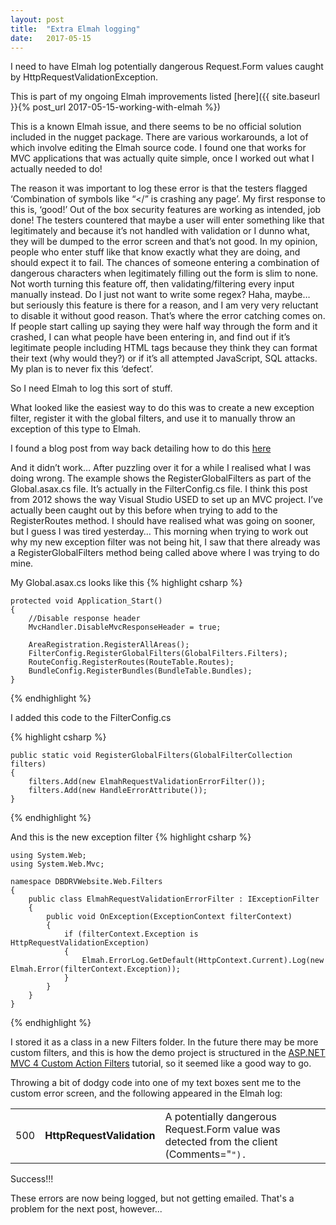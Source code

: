 ```yaml
---
layout: post
title:  "Extra Elmah logging"
date:   2017-05-15
---
```


I need to have Elmah log potentially dangerous Request.Form values caught by HttpRequestValidationException.

This is part of my ongoing Elmah improvements listed [here]({{ site.baseurl }}{% post_url 2017-05-15-working-with-elmah %})

This is a known Elmah issue, and there seems to be no official solution included in the nugget package.  There are various workarounds, a lot of which involve editing the Elmah source code.  I found one that works for MVC applications that was actually quite simple, once I worked out what I actually needed to do!

The reason it was important to log these error is that the testers flagged ‘Combination of symbols like “</” is crashing any page’.  My first response to this is, ‘good!’  Out of the box security features are working as intended, job done!  The testers countered that maybe a user will enter something like that legitimately and because it’s not handled with validation or I dunno what, they will be dumped to the error screen and that’s not good.  In my opinion, people who enter stuff like that know exactly what they are doing, and should expect it to fail.  The chances of someone entering a combination of dangerous characters when legitimately filling out the form is slim to none.  Not worth turning this feature off, then validating/filtering every input manually instead.  Do I just not want to write some regex?  Haha, maybe… but seriously this feature is there for a reason, and I am very very reluctant to disable it without good reason.  That’s where the error catching comes on.  If people start calling up saying they were half way through the form and it crashed, I can what people have been entering in, and find out if it’s legitimate people including HTML tags because they think they can format their text (why would they?) or if it’s all attempted JavaScript, SQL attacks.  My plan is to never fix this ‘defect’.

So I need Elmah to log this sort of stuff.

What looked like the easiest way to do this was to create a new exception filter, register it with the global filters, and use it to manually throw an exception of this type to Elmah. 

I found a blog post from way back detailing how to do this [here](http://www.howtosolutions.net/2012/10/elmah-not-logging-httprequestvalidationexception-problem/)

And it didn’t work… After puzzling over it for a while I realised what I was doing wrong.  The example shows the RegisterGlobalFilters as part of the Global.asax.cs file.  It’s actually in the FilterConfig.cs file.  I think this post from 2012 shows the way Visual Studio USED to set up an MVC project.  I’ve actually been caught out by this before when trying to add to the RegisterRoutes method.  I should have realised what was going on sooner, but I guess I was tired yesterday… This morning when trying to work out why my new exception filter was not being hit, I saw that there already was a RegisterGlobalFilters method being called above where I was trying to do mine.

My Global.asax.cs looks like this
{% highlight csharp  %}
        
    protected void Application_Start()
    {
        //Disable response header
        MvcHandler.DisableMvcResponseHeader = true;

        AreaRegistration.RegisterAllAreas();
        FilterConfig.RegisterGlobalFilters(GlobalFilters.Filters);
        RouteConfig.RegisterRoutes(RouteTable.Routes);
        BundleConfig.RegisterBundles(BundleTable.Bundles);
    }
{% endhighlight %}

I added this code to the FilterConfig.cs

{% highlight csharp  %}
        
    public static void RegisterGlobalFilters(GlobalFilterCollection filters)
    {
        filters.Add(new ElmahRequestValidationErrorFilter());
        filters.Add(new HandleErrorAttribute());
    }
{% endhighlight %}

And this is the new exception filter
{% highlight csharp  %}
        
    using System.Web;
    using System.Web.Mvc;

    namespace DBDRVWebsite.Web.Filters
    {
        public class ElmahRequestValidationErrorFilter : IExceptionFilter
        {
            public void OnException(ExceptionContext filterContext)
            {
                if (filterContext.Exception is HttpRequestValidationException)
                {
                    Elmah.ErrorLog.GetDefault(HttpContext.Current).Log(new Elmah.Error(filterContext.Exception));
                }
            }
        }
    }
{% endhighlight %}

I stored it as a class in a new Filters folder.  In the future there may be more custom filters, and this is how the demo project is structured in the [ASP.NET MVC 4 Custom Action Filters](https://docs.microsoft.com/en-us/aspnet/mvc/overview/older-versions/hands-on-labs/aspnet-mvc-4-custom-action-filters) tutorial, so it seemed like a good way to go.

Throwing a bit of dodgy code into one of my text boxes sent me to the custom error screen, and the following appeared in the Elmah log:

<table>
  <tbody>
    <tr>
      <td style="text-align: left">500</td>
      <td style="text-align: left"><strong>HttpRequestValidation</strong></td>
      <td style="text-align: left">A potentially dangerous Request.Form value was detected from the client (Comments="<code>").</td>
    </tr>
  </tbody>
</table>

Success!!!

These errors are now being logged, but not getting emailed.  That's a problem for the next post, however...
